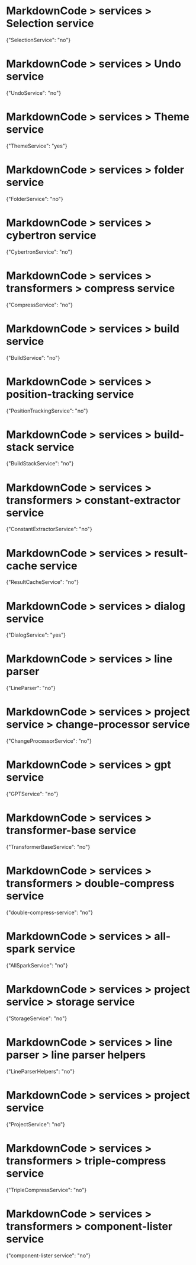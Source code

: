 # MarkdownCode > services > Selection service
{"SelectionService": "no"}
# MarkdownCode > services > Undo service
{"UndoService": "no"}
# MarkdownCode > services > Theme service
{"ThemeService": "yes"}
# MarkdownCode > services > folder service
{"FolderService": "no"}
# MarkdownCode > services > cybertron service
{"CybertronService": "no"}
# MarkdownCode > services > transformers > compress service
{"CompressService": "no"}
# MarkdownCode > services > build service
{"BuildService": "no"}
# MarkdownCode > services > position-tracking service
{"PositionTrackingService": "no"}
# MarkdownCode > services > build-stack service
{"BuildStackService": "no"}
# MarkdownCode > services > transformers > constant-extractor service
{"ConstantExtractorService": "no"}
# MarkdownCode > services > result-cache service
{"ResultCacheService": "no"}
# MarkdownCode > services > dialog service
{"DialogService": "yes"}
# MarkdownCode > services > line parser
{"LineParser": "no"}
# MarkdownCode > services > project service > change-processor service
{"ChangeProcessorService": "no"}
# MarkdownCode > services > gpt service
{"GPTService": "no"}
# MarkdownCode > services > transformer-base service
{"TransformerBaseService": "no"}
# MarkdownCode > services > transformers > double-compress service
{"double-compress-service": "no"}
# MarkdownCode > services > all-spark service
{"AllSparkService": "no"}
# MarkdownCode > services > project service > storage service
{"StorageService": "no"}
# MarkdownCode > services > line parser > line parser helpers
{"LineParserHelpers": "no"}
# MarkdownCode > services > project service
{"ProjectService": "no"}
# MarkdownCode > services > transformers > triple-compress service
{"TripleCompressService": "no"}
# MarkdownCode > services > transformers > component-lister service
{"component-lister service": "no"}

